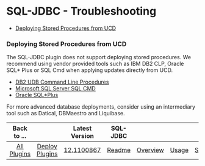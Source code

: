 
# SQL-JDBC - Troubleshooting

* [Deploying Stored Procedures from UCD](https://urbancode.github.io/IBM-UCx-PLUGIN-DOCS/UCD/SQL-JDBC/troubleshooting.html)

### Deploying Stored Procedures from UCD

The SQL-JDBC plugin does not support deploying stored procedures. We recommend using vendor provided tools such as IBM DB2 CLP, Oracle SQL\* Plus or SQL Cmd when applying updates directly from UCD.

* [DB2 UDB Command Line Procedures](https://www.ibm.com/developerworks/data/library/techarticle/dm-0503melnyk/)
* [Microsoft SQL Server SQL CMD](https://urbancode.github.io/IBM-UCx-PLUGIN-DOCS/UCD/SQLCmd/)
* [Oracle SQL\*Plus](https://urbancode.github.io/IBM-UCx-PLUGIN-DOCS/UCD/SQLPlus/)

For more advanced database deployments, consider using an intermediary tool such as Datical, DBMaestro and Liquibase.


|          Back to ...          |                                |                                                    Latest Version                                                     |      SQL-JDBC       |||||
|:-----------------------------:|:------------------------------:|:---------------------------------------------------------------------------------------------------------------------:|:-------------------:| :---: | :---: | :---: | :---: |
| [All Plugins](../../index.md) | [Deploy Plugins](../README.md) | [12.1100867](https://raw.githubusercontent.com/UrbanCode/IBM-UCD-PLUGINS/main/files/SQL-JDBC/SQL-JDBC-12.1100867.zip) | [Readme](README.md) |[Overview](overview.md)|[Usage](usage.md)|[Steps](steps.md)|[Downloads](downloads.md)|
